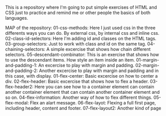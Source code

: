 This is a repository where I'm going to put simple exercises of HTML and CSS just to practice and remind me or other people the basics of both languages. 

MAP of the repository: 
01-css-methods: Here I just used css in the three differents ways you can do. By external css, by internal css and inline css. 
02-class-id-selectors: Here I'm adding id and classes on the HTML tags. 
03-group-selectors: Just to work with class and id on the same tag. 
04-chaining-selectors: A simple excercise that shows how chain different selectors. 
05-descendant-combinator: This is an exercise that shows how to use the descendant items. How style an item inside an item. 
01-margin-and-padding-1: An excercise to play with margin and padding. 
02-margin-and-padding-2: Another excercise to play with margin and padding and in this case, with display. 
01-flex-center: Basic excercise on how to center a div. 
02-flex-header: Basic excercise that shows how to flex a header. 
03-flex-header2: Here you can see how to a container element can contain another container element that can contain another container element and so on. 
04-flex-information: Another way of how to flex different things. 
05-flex-modal: Flex an alart message. 
06-flex-layot: Flexing a full first page, including header, content and footer.
07-flex-layout2: Another kind of page 